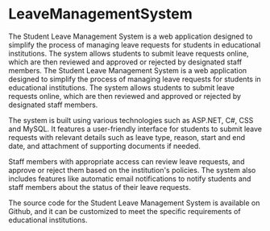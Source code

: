 # LeaveManagementSystem
The Student Leave Management System is a web application designed to simplify the process of managing leave requests for students in educational institutions. The system allows students to submit leave requests online, which are then reviewed and approved or rejected by designated staff members.
The Student Leave Management System is a web application designed to simplify the process of managing leave requests for students in educational institutions. The system allows students to submit leave requests online, which are then reviewed and approved or rejected by designated staff members.

The system is built using various technologies such as ASP.NET, C#, CSS and MySQL. It features a user-friendly interface for students to submit leave requests with relevant details such as leave type, reason, start and end date, and attachment of supporting documents if needed.

Staff members with appropriate access can review leave requests, and approve or reject them based on the institution's policies. The system also includes features like automatic email notifications to notify students and staff members about the status of their leave requests.

The source code for the Student Leave Management System is available on Github, and it can be customized to meet the specific requirements of educational institutions.
